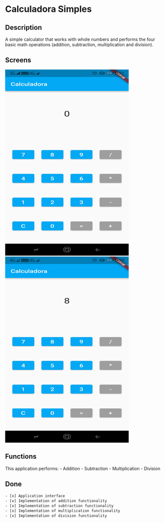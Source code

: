 # Calculadora Simples

## Description
  A simple calculator that works with whole numbers and performs the four basic math operations (addition, subtraction, multiplication and division).

## Screens
   <img src="https://github.com/jorge-canuto/projeto_calculadora/blob/master/images/calculadora_screen1.jpeg" height="600" width="400">
   <img src="https://github.com/jorge-canuto/projeto_calculadora/blob/master/images/calculadora_screen2.jpeg" height="600" width="400">

## Functions
  This application performs:
          - Addition
          - Subtraction
          - Multiplication
          - Division
          
## Done
    - [x] Application interface
    - [x] Implementation of addition functionality
    - [x] Implementation of subtraction functionality
    - [x] Implementation of multiplication functionality
    - [x] Implementation of division functionality


